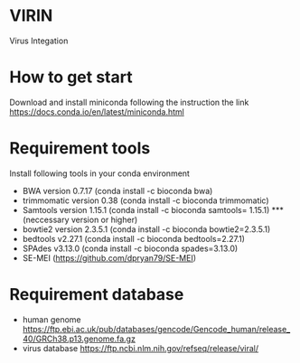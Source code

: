 # VIRIN
Virus Integation
# How to get start
Download and install miniconda following the instruction the link
https://docs.conda.io/en/latest/miniconda.html

# Requirement tools
Install following tools in your conda environment
- BWA version 0.7.17 (conda install -c bioconda bwa)
- trimmomatic version 0.38 (conda install -c bioconda trimmomatic)
- Samtools version 1.15.1 (conda install -c bioconda samtools= 1.15.1) ***(neccessary version or higher)
- bowtie2 version 2.3.5.1 (conda install -c bioconda bowtie2=2.3.5.1)
- bedtools v2.27.1 (conda install -c bioconda bedtools=2.27.1)
- SPAdes v3.13.0 (conda install -c bioconda spades=3.13.0)
- SE-MEI (https://github.com/dpryan79/SE-MEI)

# Requirement database
- human genome
https://ftp.ebi.ac.uk/pub/databases/gencode/Gencode_human/release_40/GRCh38.p13.genome.fa.gz
- virus database
https://ftp.ncbi.nlm.nih.gov/refseq/release/viral/
